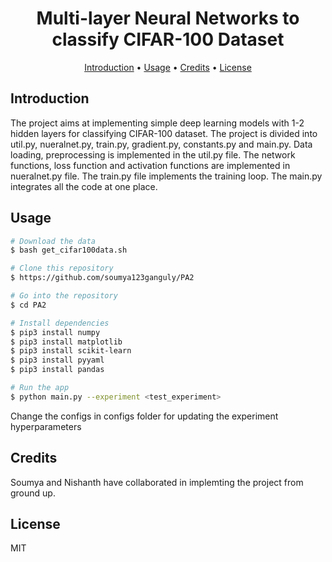 <h1 align="center">
  Multi-layer Neural Networks to classify CIFAR-100 Dataset
</h1>

<p align="center">
  <a href="#Introduction">Introduction</a> •
  <a href="#Usage">Usage</a> •
  <a href="#credits">Credits</a> •
  <a href="#license">License</a>
</p>

## Introduction

The project aims at implementing simple deep learning models with 1-2 hidden layers for classifying CIFAR-100 dataset. The project is divided into util.py, nueralnet.py, train.py, gradient.py, constants.py and main.py. Data loading, preprocessing is implemented in the util.py file. The network functions, loss function and activation functions are implemented in nueralnet.py file. The train.py file implements the training loop. The main.py integrates all the code at one place.

## Usage

```bash
# Download the data
$ bash get_cifar100data.sh

# Clone this repository
$ https://github.com/soumya123ganguly/PA2

# Go into the repository
$ cd PA2

# Install dependencies
$ pip3 install numpy
$ pip3 install matplotlib
$ pip3 install scikit-learn
$ pip3 install pyyaml
$ pip3 install pandas

# Run the app
$ python main.py --experiment <test_experiment>
```
Change the configs in configs folder for updating the experiment hyperparameters

## Credits

Soumya and Nishanth have collaborated in implemting the project from ground up.

## License

MIT

